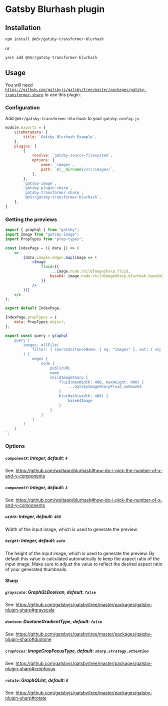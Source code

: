 # Gatsby Blurhash plugin

## Installation

```shell script
npm install @m5r/gatsby-transformer-blurhash
```

or

```shell script
yarn add @m5r/gatsby-transformer-blurhash
```

## Usage

You will need [`https://github.com/gatsbyjs/gatsby/tree/master/packages/gatsby-transformer-sharp`]() to use this plugin.

### Configuration

Add `@m5r/gatsby-transformer-blurhash` to your `gatsby-config.js`

```javascript
module.exports = {
    siteMetadata: {
        title: `Gatsby Blurhash Example`,
    },
    plugins: [
        {
            resolve: `gatsby-source-filesystem`,
            options: {
                name: `images`,
                path: `${__dirname}/src/images/`,
            },
        },
        `gatsby-image`,
        `gatsby-plugin-sharp`,
        `gatsby-transformer-sharp`,
        `@m5r/gatsby-transformer-blurhash`,
    ],
}
```

### Getting the previews

```jsx harmony
import { graphql } from "gatsby";
import Image from "gatsby-image";
import PropTypes from "prop-types";

const IndexPage = ({ data }) => (
    <>
        {data.images.edges.map(image => (
            <Image
                fluid={{
                    ...image.node.childImageSharp.fluid,
                    base64: image.node.childImageSharp.blurHash.base64Image,
                }}
            />
        ))}
    </>
);

export default IndexPage;

IndexPage.propTypes = {
    data: PropTypes.object,
};

export const query = graphql`
    query {
        images: allFile(
            filter: { sourceInstanceName: { eq: "images" }, ext: { eq: ".jpg" } }
        ) {
            edges {
                node {
                    publicURL
                    name
                    childImageSharp {
                        fluid(maxWidth: 400, maxHeight: 400) {
                            ...GatsbyImageSharpFluid_noBase64
                        }
                        blurHash(width: 400) {
                            base64Image
                        }
                    }
                }
            }
        }
    }
`;
```

### Options

##### `componentX`: Integer, default: `4`

See: https://github.com/woltapp/blurhash#how-do-i-pick-the-number-of-x-and-y-components

##### `componentY`: Integer, default: `3`

See: https://github.com/woltapp/blurhash#how-do-i-pick-the-number-of-x-and-y-components

##### `width`: Integer, default: `400`

Width of the input image, which is used to generate the preview.

##### `height`: Integer, default: `auto`

The height of the input image, which is used to generate the preview. By default this value is calculated automatically to keep the aspect ratio of the input image. Make sure to adjust the value to reflect the desired aspect ratio of your generated thumbnails.

#### Sharp

##### `grayscale`: GraphQLBoolean, default: `false`

See: https://github.com/gatsbyjs/gatsby/tree/master/packages/gatsby-plugin-sharp#grayscale

##### `duotone`: DuotoneGradientType, default: `false`

See: https://github.com/gatsbyjs/gatsby/tree/master/packages/gatsby-plugin-sharp#duotone

##### `cropFocus`: ImageCropFocusType, default: `sharp.strategy.attention`

See: https://github.com/gatsbyjs/gatsby/tree/master/packages/gatsby-plugin-sharp#cropfocus

##### `rotate`: GraphQLInt, default: `0`

See: https://github.com/gatsbyjs/gatsby/tree/master/packages/gatsby-plugin-sharp#rotate
